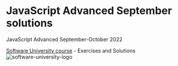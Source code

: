 # JavaScript Advanced September solutions
JavaScript Advanced September-October 2022

[Software University course](https://softuni.bg/trainings/3847/js-applications-october-2022#lesson-4480) - Exercises and Solutions
![software-university-logo](https://user-images.githubusercontent.com/99989417/173138263-15bb5ad8-a9fe-4427-8e39-b624dd83dc4d.svg)

